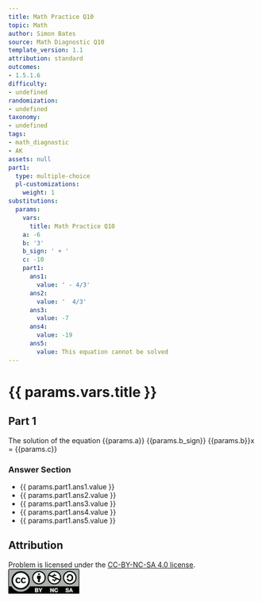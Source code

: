 ```yaml
---
title: Math Practice Q10
topic: Math
author: Simon Bates
source: Math Diagnostic Q10
template_version: 1.1
attribution: standard
outcomes:
- 1.5.1.6
difficulty:
- undefined
randomization:
- undefined
taxonomy:
- undefined
tags:
- math_diagnostic
- AK
assets: null
part1:
  type: multiple-choice
  pl-customizations:
    weight: 1
substitutions:
  params:
    vars:
      title: Math Practice Q10
    a: -6
    b: '3'
    b_sign: ' + '
    c: -10
    part1:
      ans1:
        value: ' - 4/3'
      ans2:
        value: '  4/3'
      ans3:
        value: -7
      ans4:
        value: -19
      ans5:
        value: This equation cannot be solved
---
```

# {{ params.vars.title }}

## Part 1

The solution of the equation {{params.a}} {{params.b_sign}} {{params.b}}x = {{params.c}}

### Answer Section

- {{ params.part1.ans1.value }}
- {{ params.part1.ans2.value }}
- {{ params.part1.ans3.value }}
- {{ params.part1.ans4.value }}
- {{ params.part1.ans5.value }}

## Attribution

Problem is licensed under the [CC-BY-NC-SA 4.0 license](https://creativecommons.org/licenses/by-nc-sa/4.0/).<br> ![The Creative Commons 4.0 license requiring attribution-BY, non-commercial-NC, and share-alike-SA license.](https://raw.githubusercontent.com/firasm/bits/master/by-nc-sa.png)